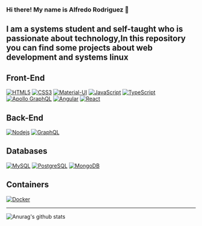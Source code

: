 ### Hi there! My name is Alfredo Rodriguez 👋

I am a systems student and self-taught who is passionate about technology,In this repository you can find some projects about web development and systems linux
---
## Front-End
[![HTML5](https://img.shields.io/badge/-HTML5-E34F26?style=flat-square&logo=html5&logoColor=white&link=https://github.com/ofaaoficial/)](https://github.com/alfredrodriguez2042/)
[![CSS3](https://img.shields.io/badge/-CSS3-1572B6?style=flat-square&logo=css3&link=https://github.com/ofaaoficial/)](https://github.com/alfredrodriguez2042/)
[![Material-UI](https://img.shields.io/badge/-Material%20UI-0081CB?style=flat-square&logo=material-ui&link=https://github.com/ofaaoficial/)](https://github.com/alfredrodriguez2042/)
[![JavaScript](https://img.shields.io/badge/-JavaScript-black?style=flat-square&logo=javascript&link=https://github.com/ofaaoficial/)](https://github.com/alfredrodriguez2042/)
[![TypeScript](https://img.shields.io/badge/-TypeScript-007ACC?style=flat-square&logo=typescript&link=https://github.com/ofaaoficial/)](https://github.com/alfredrodriguez2042/)
[![Apollo GraphQL](https://img.shields.io/badge/-Apollo%20GraphQL-311C87?style=flat-square&logo=apollo-graphql&link=https://github.com/ofaaoficial/)](https://github.com/alfredrodriguez2042/)
[![Angular](https://img.shields.io/badge/-Angular-DD0031?style=flat-square&logo=angular&link=https://github.com/ofaaoficial/)](https://github.com/alfredrodriguez2042/)
[![React](https://img.shields.io/badge/-React-black?style=flat-square&logo=react&link=https://github.com/ofaaoficial/)](https://github.com/alfredrodriguez2042/)
## Back-End
[![Nodejs](https://img.shields.io/badge/-Node.js-339933?style=flat-square&logo=Node.js&logoColor=white&link=https://github.com/ofaaoficial/)](https://github.com/alfredrodriguez2042/)
[![GraphQL](https://img.shields.io/badge/-GraphQL-E10098?style=flat-square&logo=graphql&link=https://github.com/ofaaoficial/)](https://github.com/alfredrodriguez2042/)
## Databases
[![MySQL](https://img.shields.io/badge/-MySQL-4479A1?style=flat-square&logo=mysql&logoColor=white&link=https://github.com/ofaaoficial/)](https://github.com/alfredrodriguez2042/)
[![PostgreSQL](https://img.shields.io/badge/-PostgreSQL-336791?style=flat-square&logo=postgresql&link=https://github.com/ofaaoficial/)](https://github.com/alfredrodriguez2042/)
[![MongoDB](https://img.shields.io/badge/-MongoDB-black?style=flat-square&logo=mongodb&link=https://github.com/ofaaoficial/)](https://github.com/alfredrodriguez2042/)

## Containers
[![Docker](https://img.shields.io/badge/-Docker-black?style=flat-square&logo=docker&link=https://github.com/ofaaoficial/)](https://github.com/alfredrodriguez2042/)

---

![Anurag's github stats](https://github-readme-stats.vercel.app/api?username=alfredrodriguez2042&show_icons=true&theme=tokyonight)
